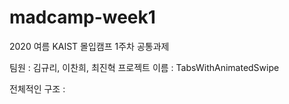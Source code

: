 # madcamp-week1
2020 여름 KAIST 몰입캠프 1주차 공통과제

팀원 : 김규리, 이찬희, 최진혁
프로젝트 이름 : TabsWithAnimatedSwipe

전체적인 구조 : 
